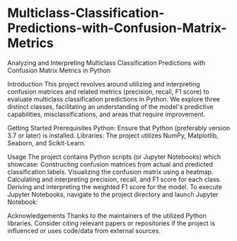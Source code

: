 # Multiclass-Classification-Predictions-with-Confusion-Matrix-Metrics
Analyzing and Interpreting Multiclass Classification Predictions with Confusion Matrix Metrics in Python

Introduction
This project revolves around utilizing and interpreting confusion matrices and related metrics (precision, recall, F1 score) to evaluate multiclass classification predictions in Python. We explore three distinct classes, facilitating an understanding of the model's predictive capabilities, misclassifications, and areas that require improvement.

Getting Started
Prerequisites
Python: Ensure that Python (preferably version 3.7 or later) is installed.
Libraries: The project utilizes NumPy, Matplotlib, Seaborn, and Scikit-Learn.

Usage
The project contains Python scripts (or Jupyter Notebooks) which showcase:
Constructing confusion matrices from actual and predicted classification labels.
Visualizing the confusion matrix using a heatmap.
Calculating and interpreting precision, recall, and F1 score for each class.
Deriving and interpreting the weighted F1 score for the model.
To execute Jupyter Notebooks, navigate to the project directory and launch Jupyter Notebook:

Acknowledgements
Thanks to the maintainers of the utilized Python libraries.
Consider citing relevant papers or repositories if the project is influenced or uses code/data from external sources.
